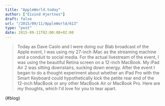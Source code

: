 ```yaml
---
title: "AppleWorld.today"
author: ["Eivind Hjertnes"]
draft: false
url: "/2015/09/11/AppleWorld/613"
type: "post"
date: 2015-09-11T02:00:00+02:00
---
```


> Today as Dave Caolo and I were doing our Blab broadcast of the Apple
> event, I was using my 27-inch iMac as the streaming machine and a
> conduit to social media. For the actual livestream of the event, I was
> using the beautiful Retina screen on a 12-inch MacBook. My iPad Air 2
> was sitting downstairs, sucking down energy. After the event I began
> to do a thought experiment about whether an iPad Pro with the Smart
> Keyboard could hypothetically kick the petite rear end of the 12-inch
> MacBook or any other MacBook Air or MacBook Pro. Here are my thoughts,
> which I'd love for you to tear apart.

(#blog)
